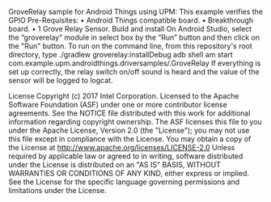 GroveRelay sample for Android Things using UPM:
This example verifies the GPIO
Pre-Requisites:
•	Android Things compatible board.
•	Breakthrough board.
•	1 Grove Relay Sensor.
Build and install
On Android Studio, select the “groverelay” module in select box by the “Run” button and then click on the "Run" button.
To run on the command line, from this repository's root directory, type
./gradlew groverelay:installDebug adb shell am start com.example.upm.androidthings.driversamples/.GroveRelay
 If everything is set up correctly, the relay switch on/off sound is heard and the value of the sensor will be logged to logcat.

License
Copyright (c) 2017 Intel Corporation.
Licensed to the Apache Software Foundation (ASF) under one or more contributor license agreements. See the NOTICE file distributed with this work for additional information regarding copyright ownership. The ASF licenses this file to you under the Apache License, Version 2.0 (the "License"); you may not use this file except in compliance with the License. You may obtain a copy of the License at
http://www.apache.org/licenses/LICENSE-2.0
Unless required by applicable law or agreed to in writing, software distributed under the License is distributed on an "AS IS" BASIS, WITHOUT WARRANTIES OR CONDITIONS OF ANY KIND, either express or implied. See the License for the specific language governing permissions and limitations under the License.



